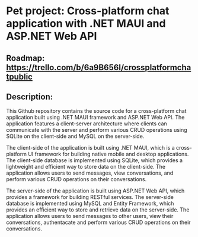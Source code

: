 # Pet project: Cross-platform chat application with .NET MAUI and ASP.NET Web API

## Roadmap: https://trello.com/b/6a9B656l/crossplatformchatpublic

## Description:
This Github repository contains the source code for a cross-platform chat application built using .NET MAUI framework and ASP.NET Web API. The application features a client-server architecture where clients can communicate with the server and perform various CRUD operations using SQLite on the client-side and MySQL on the server-side.

The client-side of the application is built using .NET MAUI, which is a cross-platform UI framework for building native mobile and desktop applications. The client-side database is implemented using SQLite, which provides a lightweight and efficient way to store data on the client-side. The application allows users to send messages, view conversations, and perform various CRUD operations on their conversations.

The server-side of the application is built using ASP.NET Web API, which provides a framework for building RESTful services. The server-side database is implemented using MySQL and Entity Framework, which provides an efficient way to store and retrieve data on the server-side. The application allows users to send messages to other users, view their conversations, authentacate and perform various CRUD operations on their conversations.
